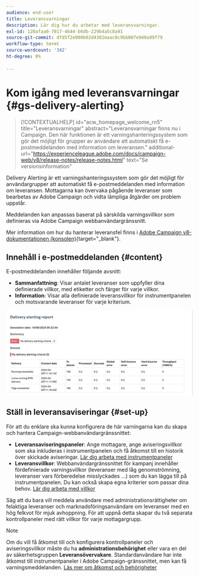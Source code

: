 ```yaml
---
audience: end-user
title: Leveransvarningar
description: Lär dig hur du arbetar med leveransvarningar.
exl-id: 120afaa0-7017-4644-b6db-229b4a5c8a91
source-git-commit: dfd5f2e000b02d4382eaac0c9bb00fe940a99f79
workflow-type: tm+mt
source-wordcount: '342'
ht-degree: 0%

---
```


# Kom igång med leveransvarningar {#gs-delivery-alerting}


>[!CONTEXTUALHELP]
>id="acw_homepage_welcome_rn5"
>title="Leveransvarningar"
>abstract="Leveransvarningar finns nu i Campaign. Den här funktionen är ett varningshanteringssystem som gör det möjligt för grupper av användare att automatiskt få e-postmeddelanden med information om leveransen."
>additional-url="https://experienceleague.adobe.com/docs/campaign-web/v8/release-notes/release-notes.html" text="Se versionsinformation"

Delivery Alerting är ett varningshanteringssystem som gör det möjligt för användargrupper att automatiskt få e-postmeddelanden med information om leveransen. Mottagarna kan övervaka pågående leveranser som bearbetas av Adobe Campaign och vidta lämpliga åtgärder om problem uppstår.

Meddelanden kan anpassas baserat på särskilda varningsvillkor som definieras via Adobe Campaign webbanvändargränssnitt.

Mer information om hur du hanterar leveransfel finns i [Adobe Campaign v8-dokumentationen (konsolen)](https://experienceleague.adobe.com/en/docs/campaign/campaign-v8/send/failures/delivery-failures#send){target="_blank"}.

## Innehåll i e-postmeddelanden {#content}

E-postmeddelanden innehåller följande avsnitt:

* **Sammanfattning**: Visar antalet leveranser som uppfyller dina definierade villkor, med etiketter och färger för varje villkor.
* **Information**: Visar alla definierade leveransvillkor för instrumentpanelen och motsvarande leveranser för varje kriterium.

![](assets/alerting-email.png)

## Ställ in leveransaviseringar {#set-up}

För att du enklare ska kunna konfigurera de här varningarna kan du skapa och hantera Campaign-webbanvändargränssnittet:

* **Leveransaviseringspaneler**: Ange mottagare, ange aviseringsvillkor som ska inkluderas i instrumentpanelen och få åtkomst till en historik över skickade aviseringar. [Lär dig arbeta med instrumentpaneler](../msg/delivery-alerting-dashboards.md)
* **Leveransvillkor**: Webbanvändargränssnittet för kampanj innehåller fördefinierade varningsvillkor (leveranser med låg genomströmning, leveranser vars förberedelse misslyckades ...) som du kan lägga till på instrumentpanelen. Du kan också skapa egna kriterier som passar dina behov. [Lär dig arbeta med villkor](../msg/delivery-alerting-criteria.md)

Säg att du bara vill meddela användare med administrationsrättigheter om felaktiga leveranser och marknadsföringsanvändare om leveranser med en hög felkvot för mjuk avhoppning. För att uppnå detta skapar du två separata kontrollpaneler med rätt villkor för varje mottagargrupp.

>[!NOTE]
>
>Om du vill få åtkomst till och konfigurera kontrollpaneler och aviseringsvillkor måste du ha **administrationsbehörighet** eller vara en del av säkerhetsgruppen **Leveransövervakare**. Standardanvändare har inte åtkomst till instrumentpaneler i Adobe Campaign-gränssnittet, men kan få varningsmeddelanden. [Läs mer om åtkomst och behörigheter](../get-started/permissions.md)
